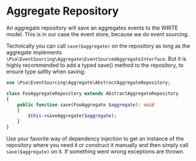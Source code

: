 # Aggregate Repository

An aggregate repository will save an aggregates events to the WRITE model. This is in our case the event store, because we do event sourcing.

Technically you can call `save($aggregate)` on the repository as long as the aggregate implements `\Psa\EventSourcing\Aggregate\EventSourcedAggregateInterface`. But it is highly recommended to add a typed save() method to the repository, to ensure type safity when saving: 

```php
use \Psa\EventSourcing\Aggregate\AbstractAggregateRepository;

class FooAggregateRepository extends AbstractAggregateRepository
{
	public function save(FooAggregate $aggregate): void
	{
		$this->saveAggregate($aggregate);
	}
}
``` 

Use your favorite way of dependency injection to get an instance of the repository where you need it or construct it manually and then simply call
`save($aggregate)` on it. If something went wrong exceptions are thrown.
 
